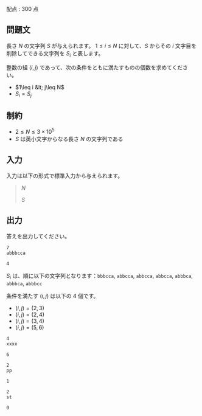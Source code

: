 配点 : $300$ 点

## 問題文

長さ $N$ の文字列 $S$ が与えられます。
$1\leq i\leq N$ に対して、$S$ からその $i$ 文字目を削除してできる文字列を $S_i$ と表します。

整数の組 $(i,j)$ であって、次の条件をともに満たすものの個数を求めてください。

- $1\leq i &lt; j\leq N$
- $S_i = S_j$

## 制約

- $2\leq N\leq 3\times 10^5$
- $S$ は英小文字からなる長さ $N$ の文字列である

## 入力

入力は以下の形式で標準入力から与えられます。

> $N$
> 
> $S$

## 出力

答えを出力してください。

```input1
7
abbbcca
```

```output1
4
```

$S_i$ は、順に以下の文字列となります：`bbbcca`, `abbcca`, `abbcca`, `abbcca`, `abbbca`, `abbbca`, `abbbcc`

条件を満たす $(i,j)$ は以下の $4$ 個です。

- $(i,j) = (2,3)$
- $(i,j) = (2,4)$
- $(i,j) = (3,4)$
- $(i,j) = (5,6)$

```input2
4
xxxx
```

```output2
6
```

```input3
2
pp
```

```output3
1
```

```input4
2
st
```

```output4
0
```